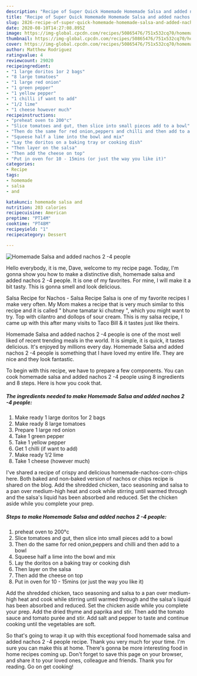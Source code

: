 ```yaml
---
description: "Recipe of Super Quick Homemade Homemade Salsa and added nachos 2 -4 people"
title: "Recipe of Super Quick Homemade Homemade Salsa and added nachos 2 -4 people"
slug: 2826-recipe-of-super-quick-homemade-homemade-salsa-and-added-nachos-2-4-people
date: 2020-08-10T14:27:08.895Z
image: https://img-global.cpcdn.com/recipes/50865476/751x532cq70/homemade-salsa-and-added-nachos-2-4-people-recipe-main-photo.jpg
thumbnail: https://img-global.cpcdn.com/recipes/50865476/751x532cq70/homemade-salsa-and-added-nachos-2-4-people-recipe-main-photo.jpg
cover: https://img-global.cpcdn.com/recipes/50865476/751x532cq70/homemade-salsa-and-added-nachos-2-4-people-recipe-main-photo.jpg
author: Matthew Rodriguez
ratingvalue: 4
reviewcount: 29020
recipeingredient:
- "1 large doritos 1or 2 bags"
- "8 large tomatoes"
- "1 large red onion"
- "1 green pepper"
- "1 yellow pepper"
- "1 chilli if want to add"
- "1/2 lime"
- "1 cheese however much"
recipeinstructions:
- "preheat oven to 200°c"
- "Slice tomatoes and gut, then slice into small pieces add to a bowl"
- "Then do the same for red onion,peppers and chilli and then add to a bowl"
- "Squeese half a lime into the bowl and mix"
- "Lay the doritos on a baking tray or cooking dish"
- "Then layer on the salsa"
- "Then add the cheese on top"
- "Put in oven for 10 - 15mins (or just the way you like it)"
categories:
- Recipe
tags:
- homemade
- salsa
- and

katakunci: homemade salsa and 
nutrition: 203 calories
recipecuisine: American
preptime: "PT14M"
cooktime: "PT48M"
recipeyield: "1"
recipecategory: Dessert

---
```



![Homemade Salsa and added nachos 2 -4 people](https://img-global.cpcdn.com/recipes/50865476/751x532cq70/homemade-salsa-and-added-nachos-2-4-people-recipe-main-photo.jpg)

Hello everybody, it is me, Dave, welcome to my recipe page. Today, I'm gonna show you how to make a distinctive dish, homemade salsa and added nachos 2 -4 people. It is one of my favorites. For mine, I will make it a bit tasty. This is gonna smell and look delicious.

Salsa Recipe for Nachos - Salsa Recipe Salsa is one of my favorite recipes I make very often. My Mom makes a recipe that is very much similar to this recipe and it is called &#34; bhune tamatar ki chutney &#34;, which you might want to try. Top with cilantro and dollops of sour cream. This is my salsa recipe, I came up with this after many visits to Taco Bill &amp; it tastes just like theirs.

Homemade Salsa and added nachos 2 -4 people is one of the most well liked of recent trending meals in the world. It is simple, it is quick, it tastes delicious. It's enjoyed by millions every day. Homemade Salsa and added nachos 2 -4 people is something that I have loved my entire life. They are nice and they look fantastic.


To begin with this recipe, we have to prepare a few components. You can cook homemade salsa and added nachos 2 -4 people using 8 ingredients and 8 steps. Here is how you cook that.

<!--inarticleads1-->

##### The ingredients needed to make Homemade Salsa and added nachos 2 -4 people:

1. Make ready 1 large doritos 1or 2 bags
1. Make ready 8 large tomatoes
1. Prepare 1 large red onion
1. Take 1 green pepper
1. Take 1 yellow pepper
1. Get 1 chilli (if want to add)
1. Make ready 1/2 lime
1. Take 1 cheese (however much)


I&#39;ve shared a recipe of crispy and delicious homemade-nachos-corn-chips here. Both baked and non-baked version of nachos or chips recipe is shared on the blog. Add the shredded chicken, taco seasoning and salsa to a pan over medium-high heat and cook while stirring until warmed through and the salsa&#39;s liquid has been absorbed and reduced. Set the chicken aside while you complete your prep. 

<!--inarticleads2-->

##### Steps to make Homemade Salsa and added nachos 2 -4 people:

1. preheat oven to 200°c
1. Slice tomatoes and gut, then slice into small pieces add to a bowl
1. Then do the same for red onion,peppers and chilli and then add to a bowl
1. Squeese half a lime into the bowl and mix
1. Lay the doritos on a baking tray or cooking dish
1. Then layer on the salsa
1. Then add the cheese on top
1. Put in oven for 10 - 15mins (or just the way you like it)


Add the shredded chicken, taco seasoning and salsa to a pan over medium-high heat and cook while stirring until warmed through and the salsa&#39;s liquid has been absorbed and reduced. Set the chicken aside while you complete your prep. Add the dried thyme and paprika and stir. Then add the tomato sauce and tomato purée and stir. Add salt and pepper to taste and continue cooking until the vegetables are soft. 

So that's going to wrap it up with this exceptional food homemade salsa and added nachos 2 -4 people recipe. Thank you very much for your time. I'm sure you can make this at home. There's gonna be more interesting food in home recipes coming up. Don't forget to save this page on your browser, and share it to your loved ones, colleague and friends. Thank you for reading. Go on get cooking!
